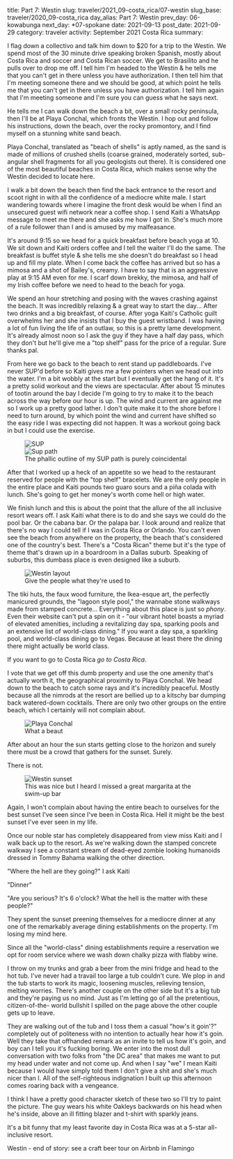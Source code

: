 title: Part 7: Westin
slug: traveler/2021_09-costa_rica/07-westin
slug_base: traveler/2020_09-costa_rica
day_alias: Part 7: Westin
prev_day: 06-kowabunga
next_day: *07-spokane
date: 2021-09-13
post_date: 2021-09-29
category: traveler
activity: September 2021 Costa Rica
summary: 

I flag down a collectivo and talk him down to $20 for a trip to the Westin. We
spend most of the 30 minute drive speaking broken Spanish, mostly about Costa
Rica and soccer and Costa Rican soccer. We get to Brasilito and he pulls over
to drop me off. I tell
him I'm headed to the Westin & he tells me that you can't get in there unless
you have authorization. I then tell him that I'm meeting someone there and we
should be good, at which point he tells me that you can't get in there unless
you have authorization. I tell him again that I'm meeting someone and I'm sure
you can guess what he says next.

He tells me I can walk down the beach a bit, over a small rocky peninsula, then
I'll be at Playa Conchal, which fronts the Westin. I hop out and follow his
instructions, down the beach, over the rocky promontory, and I find myself on
a stunning white sand beach.

Playa Conchal, translated as "beach of shells" is aptly named, as the sand is made of
millions of crushed shells (coarse grained, moderately sorted, sub-angular shell
fragments for all you geologists out there). It is considered one of the most
beautiful beaches in Costa Rica, which makes sense why the Westin decided to
locate here.

I walk a bit down the beach then find the back entrance to the resort and
scoot right in with all the confidence of a mediocre white male. I start
wandering towards where I imagine the front desk would be when I find an
unsecured guest wifi network near a coffee shop. I send Kaiti
a WhatsApp message to meet me there and she asks me how I got in. She's much
more of a rule follower than I and is amused by my malfeasance.

It's around 9:15 so we head for a quick breakfast before beach yoga at 10. We
sit down and Kaiti orders coffee and I tell the waiter I'll do the same. The
breakfast is buffet style & she tells me she doesn't do breakfast so I head up
and fill my plate. When I come back the coffee has arrived but so has a mimosa
and a shot of Bailey's, creamy. I have to say that is an aggressive play at 9:15
AM even for me. I scarf down brekky, the mimosa, and half of my Irish coffee
before we need to head to the beach for yoga.

We spend an hour stretching and posing with the waves crashing against the beach.
It was incredibly relaxing & a great way to start the day... After two drinks
and a big breakfast, of course. After yoga Kaiti's Catholic guilt overwhelms her
and she insists that I buy the guest wristband. I was having a lot of fun living
the life of an outlaw, so this is a pretty lame development. It's already almost
noon so I ask the guy if they have a half day pass, which they don't but he'll
give me a "top shelf" pass for the price of a regular. Sure thanks pal.

From here we go back to the beach to rent stand up paddleboards. I've never SUP'd
before so Kaiti gives me a few pointers when we head out into the water. I'm a
bit wobbly at the start but I eventually get the hang of it. It's a pretty solid
workout and the views are spectacular. After about 15 minutes of tootin around
the bay I decide I'm going to try to make it to the beach across the way before
our hour is up. The wind and current are against me so I work up a pretty good
lather. I don't quite make it to the shore before I need to turn around, by
which point the wind and current have shifted so the easy ride I was expecting
did not happen. It was a workout going back in but I could use the exercise.

<figure class="figure">
  <div class="row">
    <div class="col-6">
      <img class="figure-img img-fluid mt-2 rounded" src="/theme/images/traveler/2021_09-costa_rica/westin_sup1.jpg" alt="SUP">
    </div>
    <div class="col-6">
      <img class="figure-img img-fluid mt-2 rounded" src="/theme/images/traveler/2021_09-costa_rica/westin_sup2.PNG" alt="Sup path">
    </div>
  </div>
  <figcaption class="figure-caption">The phallic outline of my SUP path is purely
  coincidental</figcaption>
</figure>

After that I worked up a heck of an appetite so we head to the restaurant
reserved for people with the "top shelf" bracelets. We are the only people in
the entire place and Kaiti pounds two guaro sours and a pi&ntilde;a colada with
lunch. She's going to get her money's worth come hell or high water.

We finish lunch and this is about the point that the allure of the all inclusive
resort wears off. I ask Kaiti what there is to do and she says we could do the
pool bar. Or the cabana bar. Or the palapa bar. I look around and realize that
there's no way I could tell if I was in Costa Rica or Orlando. You can't even
see the beach from anywhere on the property, the beach that's considered one of
the country's best. There's a "Costa Rican" theme but it's the type
of theme that's drawn up in a boardroom in a Dallas suburb. Speaking of suburbs,
this dumbass place is even designed like a suburb.

<figure class="figure">
  <img class="figure-img img-fluid mt-2 rounded" src="/theme/images/traveler/2021_09-costa_rica/westin_layout.jpg" alt="Westin layout">
  <figcaption class="figure-caption">Give the people what they're used to</figcaption>
</figure>

The tiki huts, the faux wood furniture, the Ikea-esque art,
the perfectly manicured grounds, the "lagoon style pool," the wannabe stone
walkways made from stamped concrete... Everything about this place is just so
*phony*. Even their website can't put a spin on it - "our vibrant hotel boasts a
myriad of elevated amenities, including a revitalizing day spa, sparking pools
and an extensive list of world-class dining." If you want a day spa, a sparkling
pool, and world-class dining go to Vegas. Because at least there the dining there
might actually be world class.

If you want to go to Costa Rica *go to Costa Rica*.

I vote that we get off this dumb property and use the one amenity that's actually
worth it, the geographical proximity to Playa Conchal. We head down
to the beach to catch some rays and it's incredibly peaceful. Mostly because all
the nimrods at the resort are bellied up to a kitschy bar dumping back
watered-down cocktails. There are only two other groups on the entire beach,
which I certainly will not complain about.

<figure class="figure">
  <img class="figure-img img-fluid mt-2 rounded" src="/theme/images/traveler/2021_09-costa_rica/westin_beach_day.JPEG" alt="Playa Conchal">
  <figcaption class="figure-caption">What a beaut</figcaption>
</figure>

After about an hour the sun starts getting close to the horizon and surely there
must be a crowd that gathers for the sunset. Surely.

There is not.

<figure class="figure">
  <img class="figure-img img-fluid mt-2 rounded" src="/theme/images/traveler/2021_09-costa_rica/westin_beach_night.JPEG" alt="Westin sunset">
  <figcaption class="figure-caption">This was nice but I heard I missed a great
  margarita at the swim-up bar</figcaption>
</figure>

Again, I won't complain about having the entire beach to ourselves for the best
sunset I've seen since I've been in Costa Rica. Hell it might be the best sunset
I've ever seen in my life.

Once our noble star has completely disappeared from view miss Kaiti and I walk
back up to the resort. As we're walking down the stamped concrete walkway I see
a constant stream of dead-eyed zombie looking humanoids dressed in Tommy Bahama
walking the other direction.

"Where the hell are they going?" I ask Kaiti

"Dinner"

"Are you serious? It's 6 o'clock? What the hell is the matter with these people?"

They spent the sunset preening themselves for a mediocre dinner at any one of the
remarkably average dining establishments on the property. I'm losing my mind here.

Since all the "world-class" dining establishments require a reservation we opt
for room service where we wash down chalky pizza with flabby wine. 

I throw on my trunks and grab a beer from the mini fridge and head to the hot
tub. I've never had a travail too large a tub couldn't cure. We plop in and the
tub starts to work its magic, loosening muscles, relieving tension, melting
worries. There's another couple on the other side but it's a big tub and they're
paying us no mind. Just as I'm letting go of all the pretentious, citizen-of-the-
world bullshit I spilled on the page above the other couple gets up to leave.

They are walking out of the tub and I toss them a casual "how's it goin'?"
completely out of politeness with no intention to actually hear how it's goin.
Well they take that offhanded remark as an invite to tell us how it's goin, and
boy can I tell you it's fucking boring. We enter into the most dull conversation
with two folks from "the DC area" that makes me want to put my head under water
and not come up. And when I say "we" I mean Kaiti because I would have simply
told them I don't give a shit and she's much nicer than I. All of the
self-righteous indignation I built up this afternoon comes roaring back with a
vengeance.

I think I have a pretty good character sketch of these two so I'll try to paint
the picture. The guy wears his white Oakleys backwards on his head when he's
inside, above an ill fitting blazer and t-shirt with sparkly jeans.

It's a bit funny that my least favorite day in Costa Rica was at a 5-star
all-inclusive resort.

Westin - end of story: see a craft beer tour on Airbnb in Flamingo